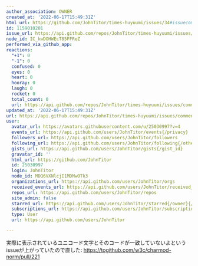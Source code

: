 ```yaml
---
author_association: OWNER
created_at: '2022-06-17T15:49:31Z'
html_url: https://github.com/JohnTitor/times-huyuumi/issues/34#issuecomment-1159010201
id: 1159010201
issue_url: https://api.github.com/repos/JohnTitor/times-huyuumi/issues/34
node_id: IC_kwDOHWEcT85FFReZ
performed_via_github_app: 
reactions:
  "+1": 0
  "-1": 0
  confused: 0
  eyes: 0
  heart: 0
  hooray: 0
  laugh: 0
  rocket: 0
  total_count: 0
  url: https://api.github.com/repos/JohnTitor/times-huyuumi/issues/comments/1159010201/reactions
updated_at: '2022-06-17T15:49:31Z'
url: https://api.github.com/repos/JohnTitor/times-huyuumi/issues/comments/1159010201
user:
  avatar_url: https://avatars.githubusercontent.com/u/25030997?v=4
  events_url: https://api.github.com/users/JohnTitor/events{/privacy}
  followers_url: https://api.github.com/users/JohnTitor/followers
  following_url: https://api.github.com/users/JohnTitor/following{/other_user}
  gists_url: https://api.github.com/users/JohnTitor/gists{/gist_id}
  gravatar_id: ''
  html_url: https://github.com/JohnTitor
  id: 25030997
  login: JohnTitor
  node_id: MDQ6VXNlcjI1MDMwOTk3
  organizations_url: https://api.github.com/users/JohnTitor/orgs
  received_events_url: https://api.github.com/users/JohnTitor/received_events
  repos_url: https://api.github.com/users/JohnTitor/repos
  site_admin: false
  starred_url: https://api.github.com/users/JohnTitor/starred{/owner}{/repo}
  subscriptions_url: https://api.github.com/users/JohnTitor/subscriptions
  type: User
  url: https://api.github.com/users/JohnTitor

---
```

実際に表示されているユニコード文字とそのコードが一致していないよというissueが上がっていたので直した: https://togithub.com/w3c/charmod-norm/pull/221
